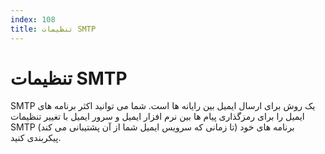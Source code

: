 ```yaml
---
index: 108
title: تنظیمات SMTP
---
```

# تنظیمات SMTP

SMTP یک روش برای ارسال ایمیل بین رایانه ها است. شما می توانید اکثر برنامه های ایمیل را برای رمزگذاری پیام ها بین نرم افزار ایمیل و سرور ایمیل با تغییر تنظیمات SMTP برنامه های خود (تا زمانی که سرویس ایمیل شما از آن پشتیبانی می کند) پیکربندی کنید.